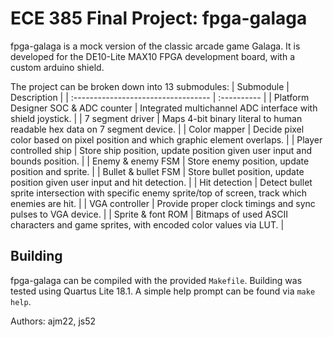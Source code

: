 # ECE 385 Final Project: fpga-galaga
fpga-galaga is a mock version of the classic arcade game Galaga. It is developed for the DE10-Lite MAX10 FPGA development board, with a custom arduino shield.

The project can be broken down into 13 submodules:
| Submodule                           | Description |
| :---------------------------------- | :---------- |
| Platform Designer SOC & ADC counter | Integrated multichannel ADC interface with shield joystick.                                              |
| 7 segment driver                    | Maps 4-bit binary literal to human readable hex data on 7 segment device.                                |
| Color mapper                        | Decide pixel color based on pixel position and which graphic element overlaps.                           |
| Player controlled ship              | Store ship position, update position given user input and bounds position.                               |
| Enemy & enemy FSM                   | Store enemy position, update position and sprite.                                                        |
| Bullet & bullet FSM                 | Store bullet position, update position given user input and hit detection.                               |
| Hit detection                       | Detect bullet sprite intersection with specific enemy sprite/top of screen, track which enemies are hit. |
| VGA controller                      | Provide proper clock timings and sync pulses to VGA device.                                              |
| Sprite & font ROM                   | Bitmaps of used ASCII characters and game sprites, with encoded color values via LUT.                    |

## Building
fpga-galaga can be compiled with the provided ```Makefile```. Building was tested using Quartus Lite 18.1. A simple help prompt can be found via ```make help```.

Authors: ajm22, js52

